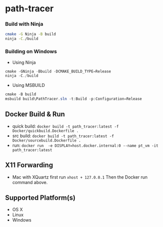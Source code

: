 # path-tracer

### Build with Ninja
```bash
cmake -G Ninja -B build
ninja -C./build
```

### Building on Windows 
- Using Ninja
```powershell
cmake -GNinja -Bbuild -DCMAKE_BUILD_TYPE=Release
ninja -C./build
```
- Using MSBUILD
```powershell
cmake -B build
msbuild build\PathTracer.sln -t:Build -p:Configuration=Release
```
## Docker Build & Run
- quick build: `docker build -t path_tracer:latest -f Docker/quickbuild.Dockerfile .`
- src build: `docker build -t path_tracer:latest -f Docker/sourcebuild.Dockerfile .`
- run: `docker run  -e DISPLAY=host.docker.internal:0 --name pt_vm -it path_tracer:latest`

## X11 Forwarding
- Mac with XQuartz
    first run `xhost + 127.0.0.1`
    Then the Docker run command above.

## Supported Platform(s)
- OS X
- Linux
- Windows

